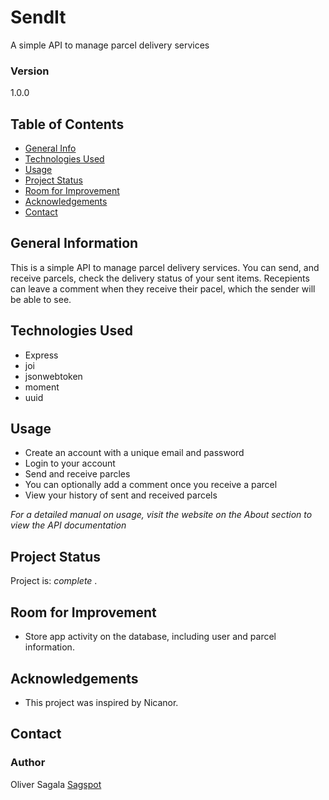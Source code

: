 # SendIt

A simple API to manage parcel delivery services

### Version

1.0.0

## Table of Contents

- [General Info](#general-information)
- [Technologies Used](#technologies-used)
- [Usage](#usage)
- [Project Status](#project-status)
- [Room for Improvement](#room-for-improvement)
- [Acknowledgements](#acknowledgements)
- [Contact](#contact)
<!-- * [License](#license) -->

## General Information

This is a simple API to manage parcel delivery services. You can send, and receive parcels, check the delivery status of your sent items. Recepients can leave a comment when they receive their pacel, which the sender will be able to see.

## Technologies Used

- Express
- joi
- jsonwebtoken
- moment
- uuid

## Usage

- Create an account with a unique email and password
- Login to your account
- Send and receive parcles
- You can optionally add a comment once you receive a parcel
- View your history of sent and received parcels

_For a detailed manual on usage, visit the website on the About section to view the API documentation_

## Project Status

Project is: _complete_ .

## Room for Improvement

- Store app activity on the database, including user and parcel information.

## Acknowledgements

- This project was inspired by Nicanor.

## Contact

### Author

Oliver Sagala
[Sagspot](https://sagspot.netlify.app/)
